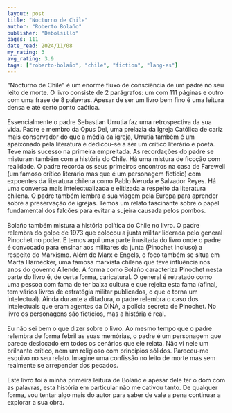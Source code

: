 ```yaml
---
layout: post
title: "Nocturno de Chile"
author: "Roberto Bolaño"
publisher: "Debolsillo"
pages: 111
date_read: 2024/11/08
my_rating: 3
avg_rating: 3.9
tags: ["roberto-bolaño", "chile", "fiction", "lang-es"]
---
```


"Nocturno de Chile" é um enorme fluxo de consciência de um padre no seu leito de morte. O livro consiste de 2 parágrafos: um com 111 páginas e outro com uma frase de 8 palavras. Apesar de ser um livro bem fino é uma leitura densa e até certo ponto caótica. <br/><br/>Essencialmente o padre Sebastian Urrutia faz uma retrospectiva da sua vida. Padre e membro da Opus Dei, uma prelazia da Igreja Católica de cariz mais conservador do que a média da igreja, Urrutia também é um apaixonado pela literatura e dedicou-se a ser um crítico literário e poeta. Teve mais sucesso na primeira empreitada. As recordações do padre se misturam também com a história do Chile. Há uma mistura de ficcção com realidade. O padre recorda os seus primeiros encontros na casa de Farewell (um famoso crítico literário mas que é um personagem ficticio) com expoentes da literatura chilena como Pablo Neruda e Salvador Reyes. Há uma conversa mais intelectualizada e elitizada a respeito da literatura chilena. O padre também lembra a sua viagem pela Europa para aprender sobre a preservação de igrejas. Temos um relato fascinante sobre o papel fundamental dos falcões para evitar a sujeira causada pelos pombos. <br/><br/>Bolaño também mistura a história política do Chile no livro. O padre relembra do golpe de 1973 que colocou a junta militar liderada pelo general Pinochet no poder. E temos aqui uma parte inusitada do livro onde o padre é convocado para ensinar aos militares da junta (Pinochet incluso) a respeito do Marxismo. Além de Marx e Engels, o foco também se situa em Marta Harnecker, uma famosa marxista chilena que teve influência nos anos do governo Allende. A forma como Bolaño caracteriza Pinochet nesta parte do livro é, de certa forma, caricatural. O general é retratado como uma pessoa com fama de ter baixa cultura e que rejeita esta fama (afinal, tem vários livros de estratégia militar publicados, o que o torna um intelectual). Ainda durante a ditadura, o padre relembra o caso dos intelectuais que eram agentes da DINA, a polícia secreta de Pinochet. No livro os personagens são fictícios, mas a história é real. <br/><br/>Eu não sei bem o que dizer sobre o livro. Ao mesmo tempo que o padre relembra de forma febril as suas memórias, o padre é um personagem que parece deslocado em todos os cenários que ele relata. Não vi nele um brilhante crítico, nem um religioso com princípios sólidos. Pareceu-me esquivo no seu relato. Imagine uma confissão no leito de morte mas sem realmente se arrepender dos pecados.<br/><br/>Este livro foi a minha primeira leitura de Bolaño e apesar dele ter o dom com as palavras, esta história em particular não me cativou tanto. De qualquer forma, vou tentar algo mais do autor para saber de vale a pena continuar a explorar a sua obra.

